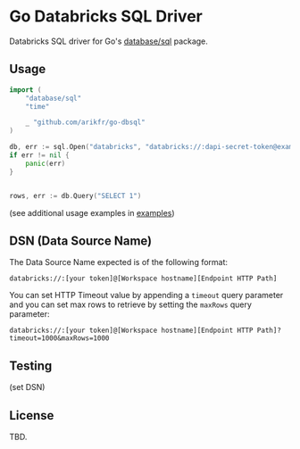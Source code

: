 # Go Databricks SQL Driver

Databricks SQL driver for Go's [database/sql](https://golang.org/pkg/database/sql) package.

## Usage

```go
import (
	"database/sql"
	"time"

	_ "github.com/arikfr/go-dbsql"
)

db, err := sql.Open("databricks", "databricks://:dapi-secret-token@example.cloud.databricks.com/sql/1.0/endpoints/12345a1b2c3d456f")
if err != nil {
	panic(err)
}


rows, err := db.Query("SELECT 1")
```

(see additional usage examples in [examples](https://github.com/arikfr/go-dbsql/tree/main/examples))

## DSN (Data Source Name)

The Data Source Name expected is of the following format:

```
databricks://:[your token]@[Workspace hostname][Endpoint HTTP Path]
```

You can set HTTP Timeout value by appending a `timeout` query parameter and you can set max rows to retrieve by setting the `maxRows` query parameter:

```
databricks://:[your token]@[Workspace hostname][Endpoint HTTP Path]?timeout=1000&maxRows=1000
```

## Testing

(set DSN)

## License

TBD.

